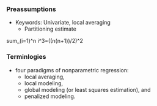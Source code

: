 <script src="https://cdnjs.cloudflare.com/ajax/libs/mathjax/2.7.4/latest.js?config=AM_CHTML"></script>

### Preassumptions 

- Keywords: Univariate, local averaging
  - Partitioning estimate

sum_(i=1)^n i^3=((n(n+1))/2)^2


### Terminlogies
- four paradigms of nonparametric regression:
  - local averaging, 
  - local modeling, 
  - global modeling (or least squares estimation), and 
  - penalized modeling.
